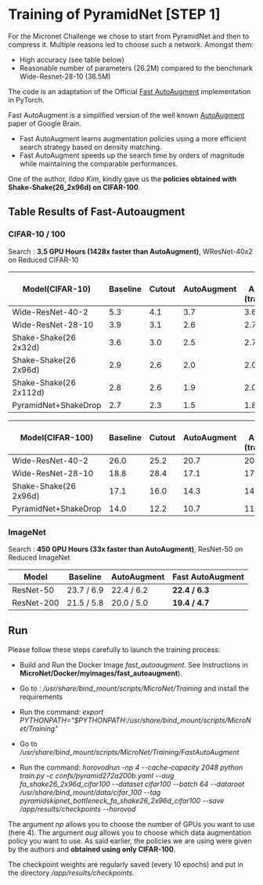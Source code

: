 # Training of PyramidNet [STEP 1]

For the Micronet Challenge we chose to start from PyramidNet and then to compress it. Multiple reasons led to choose
such a network. Amongst them:

- High accuracy (see table below)
- Reasonable number of parameters (26.2M) compared to the benchmark Wide-Resnet-28-10 (36.5M)

The code is an adaptation of the Official [Fast AutoAugment](https://arxiv.org/abs/1905.00397) implementation in
PyTorch.

Fast AutoAugment is a simplified version of the well known [AutoAugment](https://arxiv.org/abs/1805.09501) paper of
Google Brain.

- Fast AutoAugment learns augmentation policies using a more efficient search strategy based on density matching.
- Fast AutoAugment speeds up the search time by orders of magnitude while maintaining the comparable performances.

One of the author, *Ildoo Kim*, kindly gave us the **policies obtained with Shake-Shake(26_2x96d) on CIFAR-100**.


## Table Results of Fast-Autoaugment

### CIFAR-10 / 100

Search : **3.5 GPU Hours (1428x faster than AutoAugment)**, WResNet-40x2 on Reduced CIFAR-10

| Model(CIFAR-10)         | Baseline   | Cutout     | AutoAugment | Fast AutoAugment<br/>(transfer/direct) |
|-------------------------|------------|------------|-------------|------------------|
| Wide-ResNet-40-2        | 5.3        | 4.1        | 3.7         | 3.6 / 3.7        |
| Wide-ResNet-28-10       | 3.9        | 3.1        | 2.6         | 2.7 / 2.7        |
| Shake-Shake(26 2x32d)   | 3.6        | 3.0        | 2.5         | 2.7 / 2.5        |
| Shake-Shake(26 2x96d)   | 2.9        | 2.6        | 2.0         | 2.0 / 2.0        |
| Shake-Shake(26 2x112d)  | 2.8        | 2.6        | 1.9         | 2.0 / 1.9        |
| PyramidNet+ShakeDrop    | 2.7        | 2.3        | 1.5         | 1.8 / 1.7        |

| Model(CIFAR-100)      | Baseline   | Cutout     | AutoAugment | Fast AutoAugment<br/>(transfer/direct) |
|-----------------------|------------|------------|-------------|------------------|
| Wide-ResNet-40-2      | 26.0       | 25.2       | 20.7        | 20.6 / 20.6      |
| Wide-ResNet-28-10     | 18.8       | 28.4       | 17.1        | 17.8 / 17.5      |
| Shake-Shake(26 2x96d) | 17.1       | 16.0       | 14.3        | 14.9 / 14.6      |
| PyramidNet+ShakeDrop  | 14.0       | 12.2       | 10.7        | 11.9 / 11.7      |

### ImageNet

Search : **450 GPU Hours (33x faster than AutoAugment)**, ResNet-50 on Reduced ImageNet

| Model      | Baseline   | AutoAugment | Fast AutoAugment |
|------------|------------|-------------|------------------|
| ResNet-50  | 23.7 / 6.9 | 22.4 / 6.2  | **22.4 / 6.3**   |
| ResNet-200 | 21.5 / 5.8 | 20.0 / 5.0  | **19.4 / 4.7**   |


## Run

Please follow these steps carefully to launch the training process:

- Build and Run the Docker Image *fast_autoaugment*. See Instructions in **MicroNet/Docker/myimages/fast_autoaugment**).

- Go to : */usr/share/bind_mount/scripts/MicroNet/Training* and install the requirements

- Run the command: *export PYTHONPATH="$PYTHONPATH:/usr/share/bind_mount/scripts/MicroNet/Training"*

- Go to */usr/share/bind_mount/scripts/MicroNet/Training/FastAutoAugment*

- Run the command: *horovodrun -np 4
                               --cache-capacity 2048 python train.py
                               -c confs/pyramid272a200b.yaml
                               --aug fa_shake26_2x96d_cifar100
                               --dataset cifar100
                               --batch 64
                               --dataroot /usr/share/bind_mount/data/cifar_100
                               --tag pyramidskipnet_bottleneck_fa_shake26_2x96d_cifar100
                               --save /app/results/checkpoints
                               --horovod*

The argument *np* allows you to choose the number of GPUs you want to use (here 4).
The argument *aug* allows you to choose which data augmentation policy you want to use. As said earlier, the policies
we are using were given by the authors and **obtained using only CIFAR-100**.

The checkpoint weights are regularly saved (every 10 epochs) and put in the directory */app/results/checkpoints*.

